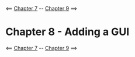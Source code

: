 <== [Chapter 7](./Chapter_07.md) -- [Chapter 9](./Chapter_09.md) ==>

# Chapter 8 - Adding a GUI
    
<== [Chapter 7](./Chapter_07.md) -- [Chapter 9](./Chapter_09.md) ==>